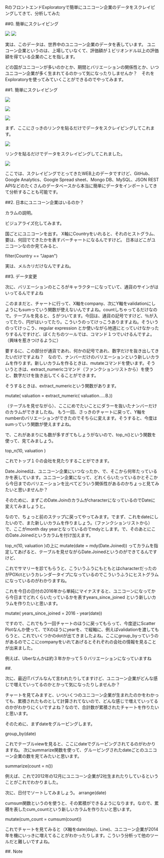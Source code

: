 RのフロントエンドExploratoryで簡単にユニコーン企業のデータをスクレイピングしてきて、分析してみた


##0. 簡単にスクレイピング

![](images/unicorn-webpage.png)
![](images/unicorn-webpage2.png)


実は、このデータは、世界中のユニコーン企業のデータを表しています。
ユニコーン企業というのは、上場していなくて、評価額が１ビリオンドル以上の評価額を得ている企業のことを指します。

どの国がユニコーンが多いのかとか、期間とバリエーションの関係性とか、いつユニコーン企業が多く生まれてるのかって気になったりしませんか？　それをExploratoryを使ってみていくことができるのでやってみます。

##1. 簡単にスクレイピング

![](images/unicorn-scraping.png)

![](images/unicorn-scraping2.png)

![](images/unicorn-scraping3.png)

まず、ここにさっきのリンクを貼るだけでデータをスクレイピングしてこれます。

![](images/unicorn-webpage3.png)

リンクを貼るだけでデータをスクレイピングしてこれました。

![](images/unicorn-scraping4.png)


ここでは、スクレイピングでとってきたWEB上のデータですけど、GitHub、Google Analytics、Google Spread sheet、Mongo DB、MySQL、JSON REST APIなどのたくさんのデータベースから本当に簡単にデータをインポートしてきて分析することも可能です。


##2. 日本にユニコーン企業はいるのか？

カラムの説明。

ビジュアライズ化してみます。

国ごとにユニコーンを出す。
X軸にCountryをいれると、それのヒストグラム、要は、何回でてきたかを表すバーチャートになるんですけど。
日本はどこがユニコーンなのか見てみると、

filter(Country == "Japan")

実は、メルカリだけなんですよね。

##3. データ変更

次に、バリエーションのところがキャラクターになっていて、通貨のサインがはいってるんですよね

このままだと、チャートに行って、X軸をcompany、次にY軸をvalidationにしようにもsumっていう関数が使えないんですよね。countしちゃってるだけなので。テーブルを見ると、＄がついてます。今回は、通貨の記号ですけど、％が入ってたり、円がはいってたり。こういうのってけっこうありますよね。そういうのってけっこう、regular expression とか使いながら地道にとっていけなかったりするんですけど、ぼくたちのツールでは、コマンド１つでいけるんですよ。（興味を惹きつけるように）

要するに、この部分が通貨であれ、何かの記号であれ、数字だけを抜き出してきたいだけですよね？　なので、ナンバーだけのバリエーションという新しいカラムを作ります。新しいカラムを作るときは、mutateコマンドを使います。そういうときは、extract_numericコマンド（ファンクションリストから）を使うと、数字だけを抜き出してくることができます。

そうするときは、extract_numericという関数があります。

mutate( valuation = extract_numeric( valuation…..B.))

（テーブルを見せながら）、ここにめでたいことにダラーを抜いたナンバーだけのカラムができましたね。
もう一回、さっきのチャートに戻って、Y軸をnumberのバリエーションができたのでそちらに変えます。そうすると、今度はsumっていう関数が使えますよね。

で、これがあまりにも数が多すぎてもしょうがないので、top_n()という関数を使って、見てみましょう。

top_n(10, valuation )

これでトップ１０の会社を見たりすることができます。

Date.Joinedは、ユニコーン企業にいつなったか、で、そこから何年たっているかを表しています。ユニコーン企業になって、どれくらいたっているかとそこから今日までのバリエーションを比べてどういう関係性があるのかちょっと見てみたいと思いませんか？

そのために、まずこのDate.JoinのカラムがcharacterになっているのでDateに変えてみましょうと。

なので、ちょっと前のステップに戻ってやってみます。でまず、これをdateにしたいので、また新しいカラムを作りましょう。（ファンクションリストから）で、ここがmonth day yearとなっているのでmdyとします。で、そのあとにこのDate.Joinedというカラムを付け加えます。

top_n(10, valuation )の上に
mutate(date = mdy(Date.Joined)) ってカラムを指定してあげると、テーブルを見せながらDate.Joinedというのができてるんですけど、

これでサマリーを診てもらうと、こういうふうにもともとはcharacterだったのがPOXctというカレンダータイプになっているのでこういうふうにヒストグラムになっているのがわかりますね。

これを今日の日付の2016年から単純にマイナスすると、ユニコーンになってから今日までどれくらいたっているかを表すyears_since_joined という新しいカラムを作りたいと思います。

mutate( years_since_joined = 2016 - year(date))

ですので、これでもう一回チャートのほうに戻ってもらって、今度逆にScatter Plotなんか使って、でXのほうにyearを、で縦軸に、例えばvalidationを渡してもらうと、これでいくつかのdotが出てきましたよね。ここにgroup_byっていうのがあるのでここにcompanyをいれてあげるとそれぞれの会社の情報を見ることが出来ました。

例えば、Uberなんかは約３年かかって５０バリエーションになっていますね

##.

次に、最近ITバブルなんて言われたりしてますけど、ユニコーン企業がどんな感じで増えていってるのかとかって気になったりしませんか？

チャートを見てみますと、いついくつのユニコーン企業が生まれたのかをわかっても、累積されたものとして計算されてないので、どんな感じで増えていってるのかがわかりにくいですよね？なので、合計数が累積されたチャートを作りたいと思います。

そのために、まずdateをグルーピングします。

group_by(date)

これでテーブルviewを見ると、ここにdateでグルーピングされてるのがわかりますね。
次にsummarize関数を使って、グルーピングされたdateごとのユニコーン企業の数を見てみたいと思います。

summarize(count = n())

例えば、これで2012年の12月にユニコーン企業が2社生まれたりしているということがこれでわかりました。

次に、日付でソートしてみましょう。
arrange(date)

cumsum関数というのを使うと、その累積ができるようになります。なので、累積を表したcum_countという新しいカラムを作りたいと思います。

mutate(cum_count = cumsum(count))

これでチャートを見てみると（X軸をdate(day)、Line)、ユニコーン企業が2014年を機にいっきに増えてることがわかったりします。こういう分析って他のツールだと難しいですよね。

##. Note



